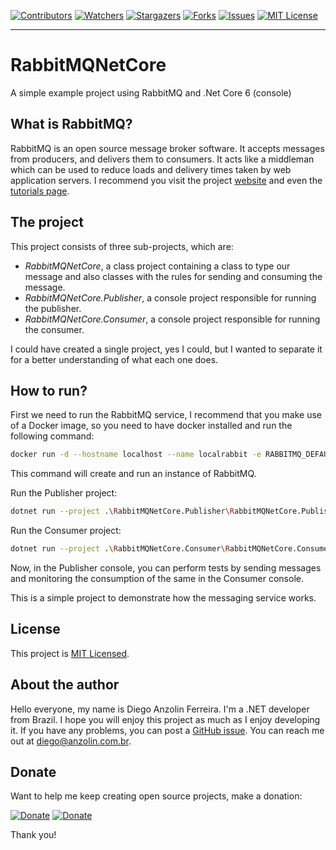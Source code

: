 <!-- PROJECT SHIELDS -->
<!--
*** I'm using markdown "reference style" links for readability.
*** Reference links are enclosed in brackets [ ] instead of parentheses ( ).
*** See the bottom of this document for the declaration of the reference variables
*** for contributors-url, forks-url, etc. This is an optional, concise syntax you may use.
*** https://www.markdownguide.org/basic-syntax/#reference-style-links
-->
[![Contributors][contributors-shield]][contributors-url]
[![Watchers][watchers-shield]][watchers-url]
[![Stargazers][stars-shield]][stars-url]
[![Forks][forks-shield]][forks-url]
[![Issues][issues-shield]][issues-url]
[![MIT License][license-shield]][license-url]

---

# RabbitMQNetCore
A simple example project using RabbitMQ and .Net Core 6 (console)


## What is RabbitMQ?

RabbitMQ is an open source message broker software. It accepts messages from producers, and delivers them to consumers. It acts like a middleman which can be used to reduce loads and delivery times taken by web application servers.
I recommend you visit the project [website](https://www.rabbitmq.com/) and even the [tutorials page](https://www.rabbitmq.com/getstarted.html).


## The project

This project consists of three sub-projects, which are:
- *RabbitMQNetCore*, a class project containing a class to type our message and also classes with the rules for sending and consuming the message.
- *RabbitMQNetCore.Publisher*, a console project responsible for running the publisher.
- *RabbitMQNetCore.Consumer*, a console project responsible for running the consumer.

I could have created a single project, yes I could, but I wanted to separate it for a better understanding of what each one does.


## How to run?

First we need to run the RabbitMQ service, I recommend that you make use of a Docker image, so you need to have docker installed and run the following command:

```bash
docker run -d --hostname localhost --name localrabbit -e RABBITMQ_DEFAULT_USER=user -e RABBITMQ_DEFAULT_PASS=password rabbitmq:3-management
```

This command will create and run an instance of RabbitMQ.

Run the Publisher project:

```bash
dotnet run --project .\RabbitMQNetCore.Publisher\RabbitMQNetCore.Publisher.csproj
```

Run the Consumer project:

```bash
dotnet run --project .\RabbitMQNetCore.Consumer\RabbitMQNetCore.Consumer.csproj
```

Now, in the Publisher console, you can perform tests by sending messages and monitoring the consumption of the same in the Consumer console.

This is a simple project to demonstrate how the messaging service works.


## License

This project is [MIT Licensed](https://github.com/anzolin/RabbitMQNetCore/blob/master/LICENSE).

  
## About the author

Hello everyone, my name is Diego Anzolin Ferreira. I'm a .NET developer from Brazil. I hope you will enjoy this project as much as I enjoy developing it. If you have any problems, you can post a [GitHub issue](https://github.com/anzolin/AnzolinNetDevPack/issues). You can reach me out at diego@anzolin.com.br.


## Donate
  
Want to help me keep creating open source projects, make a donation:

[![Donate](https://img.shields.io/badge/Donate-PayPal-green.svg?style=for-the-badge)](https://www.paypal.com/donate?business=DN2VPNW42RTXY&no_recurring=0&currency_code=BRL) [![Donate](https://img.shields.io/badge/-buy_me_a%C2%A0coffee-gray?logo=buy-me-a-coffee&style=for-the-badge)](https://www.buymeacoffee.com/anzolin)

Thank you!



<!-- MARKDOWN LINKS & IMAGES -->
<!-- https://www.markdownguide.org/basic-syntax/#reference-style-links -->
[contributors-shield]: https://img.shields.io/github/contributors/anzolin/RabbitMQNetCore.svg?style=for-the-badge
[contributors-url]: https://github.com/anzolin/RabbitMQNetCore/graphs/contributors
[forks-shield]: https://img.shields.io/github/forks/anzolin/RabbitMQNetCore.svg?style=for-the-badge
[forks-url]: https://github.com/anzolin/RabbitMQNetCore/network/members
[watchers-shield]: https://img.shields.io/github/watchers/anzolin/RabbitMQNetCore.svg?style=for-the-badge
[watchers-url]: https://github.com/anzolin/RabbitMQNetCore/watchers
[stars-shield]: https://img.shields.io/github/stars/anzolin/RabbitMQNetCore.svg?style=for-the-badge
[stars-url]: https://github.com/anzolin/RabbitMQNetCore/stargazers
[issues-shield]: https://img.shields.io/github/issues/anzolin/RabbitMQNetCore.svg?style=for-the-badge
[issues-url]: https://github.com/anzolin/RabbitMQNetCore/issues
[license-shield]: https://img.shields.io/github/license/anzolin/RabbitMQNetCore.svg?style=for-the-badge
[license-url]: https://github.com/anzolin/RabbitMQNetCore/blob/master/LICENSE.txt
